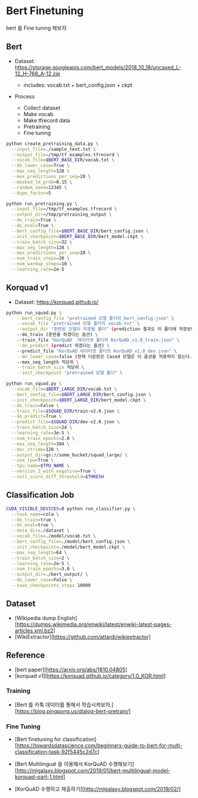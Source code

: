 # Bert Finetuning
bert 를 Fine tuning 해보자

## Bert
- Dataset: https://storage.googleapis.com/bert_models/2018_10_18/uncased_L-12_H-768_A-12.zip
  - includes: vocab.txt + bert_config.json + ckpt

- Process
  - Collect dataset
  - Make vocab
  - Make tfrecord data
  - Pretraining
  - Fine tuning

```sh
python create_pretraining_data.py \
  --input_file=./sample_text.txt \
  --output_file=/tmp/tf_examples.tfrecord \
  --vocab_file=$BERT_BASE_DIR/vocab.txt \
  --do_lower_case=True \
  --max_seq_length=128 \
  --max_predictions_per_seq=20 \
  --masked_lm_prob=0.15 \
  --random_seed=12345 \
  --dupe_factor=5
```

```sh
python run_pretraining.py \
  --input_file=/tmp/tf_examples.tfrecord \
  --output_dir=/tmp/pretraining_output \
  --do_train=True \
  --do_eval=True \
  --bert_config_file=$BERT_BASE_DIR/bert_config.json \
  --init_checkpoint=$BERT_BASE_DIR/bert_model.ckpt \
  --train_batch_size=32 \
  --max_seq_length=128 \
  --max_predictions_per_seq=20 \
  --num_train_steps=20 \
  --num_warmup_steps=10 \
  --learning_rate=2e-5
```

## Korquad v1
- Dataset:  https://korquad.github.io/


```sh
python run_squad.py \
    --bert_config_file "pretrained 모델 폴더의 bert_config.json" \
    --vocab_file "pretrained 모델 폴더의 vocab.txt" \
    --output_dir "훈련된 모델이 저장될 폴더" (prediction 결과도 이 폴더에 저장된다.) \
    --do_train (훈련을 하겠다는 옵션) \
    --train_file "KorQuAD  데이터셋 폴더의 KorQuAD_v1.0_train.json" \
    --do_predict (predict 하겠다는 옵션) \
    --predict_file "KorQuAD 데이터셋 폴더의 KorQuAD_v1.0_dev.json" \
    --do_lower_case=false (현재 다운받은 Cased 모델은 이 옵션을 적용하지 않는다.) \
    --max_seq_length 적당히 \
    --train_batch_size 적당히 \
    --init_checkpoint "pretrained 모델 폴더" \
```

```sh
python run_squad.py \
  --vocab_file=$BERT_LARGE_DIR/vocab.txt \
  --bert_config_file=$BERT_LARGE_DIR/bert_config.json \
  --init_checkpoint=$BERT_LARGE_DIR/bert_model.ckpt \
  --do_train=False \
  --train_file=$SQUAD_DIR/train-v2.0.json \
  --do_predict=True \
  --predict_file=$SQUAD_DIR/dev-v2.0.json \
  --train_batch_size=24 \
  --learning_rate=3e-5 \
  --num_train_epochs=2.0 \
  --max_seq_length=384 \
  --doc_stride=128 \
  --output_dir=gs://some_bucket/squad_large/ \
  --use_tpu=True \
  --tpu_name=$TPU_NAME \
  --version_2_with_negative=True \
  --null_score_diff_threshold=$THRESH
```

## Classification Job

```sh
CUDA_VISIBLE_DEVICES=0 python run_classifier.py \
  --task_name=cola \
  --do_train=true \
  --do_eval=true \
  --data_dir=./dataset \
  --vocab_file=./model/vocab.txt \
  --bert_config_file=./model/bert_config.json \
  --init_checkpoint=./model/bert_model.ckpt \
  --max_seq_length=64 \
  --train_batch_size=2 \
  --learning_rate=2e-5 \
  --num_train_epochs=3.0 \
  --output_dir=./bert_output/ \
  --do_lower_case=False \
  --save_checkpoints_steps 10000
```


## Dataset
- [Wikipedia dump English][https://dumps.wikimedia.org/enwiki/latest/enwiki-latest-pages-articles.xml.bz2]
- [WikiExtractor][https://github.com/attardi/wikiextractor]

## Reference
- [bert paper][https://arxiv.org/abs/1810.04805]
- [korquad v1][https://korquad.github.io/category/1.0_KOR.html]

### Training
- [Bert 를 카톡 데이터를 통해서 학습시켜보자.][https://blog.pingpong.us/dialog-bert-pretrain/]

### Fine Tuning
- [Bert finetuning for classification][https://towardsdatascience.com/beginners-guide-to-bert-for-multi-classification-task-92f5445c2d7c]

- [Bert Multilingual 을 이용해서 KorQuAD 수행해보기][http://mlgalaxy.blogspot.com/2019/01/bert-multilingual-model-korquad-part-1.html]
- [KorQuAD 수행하고 제출하기][http://mlgalaxy.blogspot.com/2019/02/]

